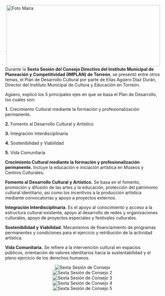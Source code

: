 <p>
   <a title="ir a Otras Publicaciones" href="http://www.trcimplan.gob.mx/autores/maira-ivonne-flores-reyes.html"><img class="img-responsive contenido-imagen" src="../imagenes/128/lic-maira-ivonne-flores-reyes-top5.png" align="right" alt="Foto Maira" width="500" height="200"></a>

</p>

</br></br></br></br></br></br></br></br>

---

Durante la **Sexta Sesión del Consejo Directivo del Instituto Municipal de Planeación y Competitividad (IMPLAN) de Torreón**, se presentó entre otros temas, el Plan de Desarrollo Cultural por parte de Elías Agüero Díaz Durán, Director del Instituto Municipal de Cultura y Educación en Torreón.

Agüero, explicó los 5 principales ejes en que se basa el Plan de Desarrollo, los cuales son:

**1.** Crecimiento Cultural mediante la formación y profesionalización permanente.

**2.** Fomento al Desarrollo Cultural y Artístico

**3.** Integración Interdisciplinaria

**4.** Sostenibilidad y Viabilidad

**5.** Vida Comunitaria

**Crecimiento Cultural mediante la formación y profesionalización permanente.**
Incluye la educación e iniciación artística en Museos y Centros Culturales.

**Fomento al Desarrollo Cultural y Artístico.**
Se basa en el fomento, promoción y difusión de las artes y la educación, protección del patrimonio cultural identitario, así como los incentivos a la producción artística mediante convocatorias y apoyo a proyectos externos.

**Integración Interdisciplinaria.**
Es el apoyo al conocimiento y acceso a la estructura cultural existente, apoyo al desarrollo de redes y organizaciones culturales, apoyo de proyectos especiales y festivales culturales.

**Sostenibilidad y Viabilidad.**
Mecanismos de financiamiento de programas permanentes y condiciones para el ejercicio y retribución de la actividad artística.

**Vida Comunitaria.**
Se refiere a la intervención cultural en espacios públicos, orientación de valores identitarios hacia la sustentabilidad y el pleno ejercicio de los derechos humanos.

<center><img src="2019-06-30-sexta-sesion-consejo/ima01.jpg" alt="Sexta Sesión de Consejo"></center>

<center><img src="2019-06-30-sexta-sesion-consejo/ima02.jpg" alt="Sexta Sesión de Consejo 2"></center>

<center><img src="2019-06-30-sexta-sesion-consejo/ima03.jpg" alt="Sexta Sesión de Consejo 3"></center>

<center><img src="2019-06-30-sexta-sesion-consejo/ima04.jpg" alt="Sexta Sesión de Consejo 4"></center>

<center><img src="2019-06-30-sexta-sesion-consejo/ima05.jpg" alt="Sexta Sesión de Consejo 5"></center>
